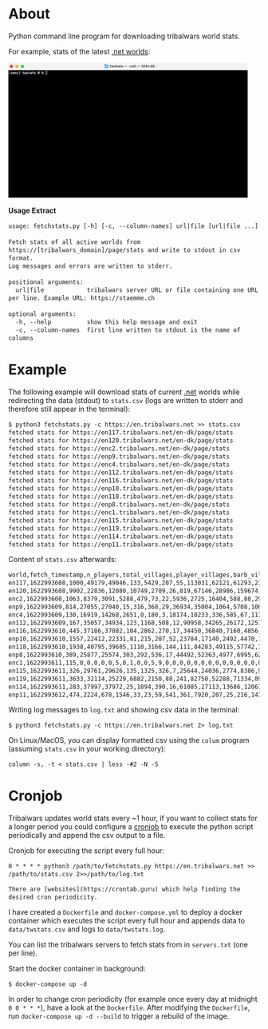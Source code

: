 # About

Python command line program for downloading tribalwars world stats.

For example, stats of the latest [.net worlds](https://en.tribalwars.net/page/stats):

![stats of .net world 120](twstats_demo.gif)

**Usage Extract**

```
usage: fetchstats.py [-h] [-c, --column-names] url|file [url|file ...]

Fetch stats of all active worlds from https://[tribalwars_domain]/page/stats and write to stdout in csv format. 
Log messages and errors are written to stderr.

positional arguments:
  url|file            tribalwars server URL or file containing one URL per line. Example URL: https://staemme.ch

optional arguments:
  -h, --help          show this help message and exit
  -c, --column-names  first line written to stdout is the name of columns

```

# Example

The following example will download stats of current [.net](https://en.tribalwars.net/page/stats) worlds while 
redirecting the data (stdout) to `stats.csv` (logs are written to stderr and therefore still appear in the terminal):
```
$ python3 fetchstats.py -c https://en.tribalwars.net >> stats.csv
fetched stats for https://en117.tribalwars.net/en-dk/page/stats
fetched stats for https://en120.tribalwars.net/en-dk/page/stats
fetched stats for https://enc2.tribalwars.net/en-dk/page/stats
fetched stats for https://enp9.tribalwars.net/en-dk/page/stats
fetched stats for https://enc4.tribalwars.net/en-dk/page/stats
fetched stats for https://en112.tribalwars.net/en-dk/page/stats
fetched stats for https://en116.tribalwars.net/en-dk/page/stats
fetched stats for https://enp10.tribalwars.net/en-dk/page/stats
fetched stats for https://en118.tribalwars.net/en-dk/page/stats
fetched stats for https://enp8.tribalwars.net/en-dk/page/stats
fetched stats for https://enc1.tribalwars.net/en-dk/page/stats
fetched stats for https://en115.tribalwars.net/en-dk/page/stats
fetched stats for https://en119.tribalwars.net/en-dk/page/stats
fetched stats for https://en114.tribalwars.net/en-dk/page/stats
fetched stats for https://enp11.tribalwars.net/en-dk/page/stats
```

Content of `stats.csv` afterwards:
```
world,fetch_timestamp,n_players,total_villages,player_villages,barb_villages,bonus_villages,server_runtime,players_online,messages_sent,forum_posts,troop_movements,trade_movements,n_tribes,n_players_in_tribes,total_points,total_wood,total_clay,total_iron,spear,sword,axe,archer,scout,light,marcher,heavy,ram,cat,knight,noble,aggregated_at
en117,1622993608,1000,49179,49046,133,5429,207,55,113031,62121,61293,21338,219,760,476079008,8178809658,7525060696,9702053804,126435000000,75346000000,99416000000,53976000000,10307000000,46893000000,1439000000,23822000000,5897000000,4607000000,2352,8558,16:19
en120,1622993608,9902,22836,12080,10749,2709,26,819,67146,28986,159674,4695,504,4411,18938111,101262046,102831615,108327947,4999000000,3005000000,3123000000,634949,968578,1494000000,42647,166420,170008,52071,4758,1059,16:26
enc2,1622993608,1063,8379,3091,5288,479,73,22,5936,2725,16404,588,88,290,18780233,237952615,242242610,220329567,5209000000,3481000000,4867000000,0,455356,2219000000,0,719893,243725,135654,543,283,16:24
enp9,1622993609,814,27055,27040,15,316,368,29,36934,35004,1064,5708,100,662,254145545,4394824663,4138542889,4921797840,73967000000,52838000000,59615000000,28560000000,8535000000,23923000000,2015000000,15880000000,2823000000,1507000000,2706,18868,16:30
enc4,1622993609,130,16919,14268,2651,0,180,3,18174,10233,336,585,67,117,155835995,2587313165,1650912903,3180360296,39743000000,30233000000,35267000000,0,2791000000,19291000000,0,6386000000,1830000000,1741000000,0,1227,16:02
en112,1622993609,167,35057,34934,123,1168,508,12,90958,34265,26172,12517,47,156,358099178,6185925568,4088164891,8489659618,123151000000,88630000000,86212000000,0,7274000000,40445000000,0,24136000000,5797000000,3784000000,479,6745,15:41
en116,1622993610,445,37186,37082,104,2862,270,17,34450,36840,7160,4856,105,374,398586513,8829120158,5220318866,8060832036,88992000000,71050000000,113245000000,0,4613000000,55870000000,0,10950000000,6927000000,3333000000,1091,11547,16:16
enp10,1622993610,1557,22412,22331,81,215,207,52,23784,17140,2492,4470,124,949,171176596,2729054756,2563531620,3202889125,46971000000,34095000000,35996000000,18958000000,5795000000,14627000000,1037000000,8755000000,1621000000,941532,3602,9252,15:39
en118,1622993610,1938,40795,39685,1110,3166,144,111,84283,49115,57742,7864,333,1151,356138450,6056165137,5829169100,7271345792,106724000000,68674000000,71168000000,51881000000,7639000000,31534000000,1611000000,18499000000,3894000000,3413000000,3443,8006,15:49
enp8,1622993610,389,25877,25574,303,292,536,17,44492,52363,4977,6995,62,364,240673732,4686318952,4545667513,4946882418,68060000000,40772000000,60856000000,40360000000,6899000000,23880000000,3073000000,16800000000,2851000000,1577000000,1784,23723,15:53
enc1,1622993611,115,0,0,0,0,0,5,0,1,0,0,5,9,0,0,0,0,0,0,0,0,0,0,0,0,0,0,0,0,16:03
en115,1622993611,326,29761,29626,135,1325,326,7,25644,24036,2774,8386,92,282,309742401,7009078094,4588522038,6333391896,75477000000,37465000000,88925000000,0,4725000000,43283000000,0,13930000000,4595000000,3755000000,0,7790,16:26
en119,1622993611,3633,32114,25229,6882,2150,88,241,82750,52288,71334,8907,505,2200,164769995,2510933313,2344148512,2504416907,61325000000,34687000000,34567000000,0,5020000000,14592000000,0,8428000000,1926000000,1074000000,0,4917,16:07
en114,1622993611,283,37997,37972,25,1894,390,16,61085,27113,13686,12067,75,255,396911960,6334642595,4283373304,8180821076,114117000000,64029000000,81485000000,42221000000,7047000000,37348000000,2055000000,24144000000,5089000000,3398000000,945,4900,15:55
enp11,1622993612,474,2224,678,1546,33,23,59,541,361,7920,207,25,216,1478543,15513369,15895395,19896250,147312,50067,242045,5398,30412,145491,1396,2907,5813,1484,350,67,16:07
```

Writing log messages to `log.txt` and showing csv data in the terminal:
```
$ python3 fetchstats.py -c https://en.tribalwars.net 2> log.txt
```

On Linux/MacOS, you can display formatted csv using the `colum` program (assuming `stats.csv` in your working directory):

```
column -s, -t < stats.csv | less -#2 -N -S
```

# Cronjob

Tribalwars updates world stats every ~1 hour, if you want to collect stats for a longer period you could configure a 
[cronjob](https://linuxhandbook.com/crontab/) to execute the python script periodically and append the csv output to a file.

Cronjob for executing the script every full hour:
```
0 * * * * python3 /path/to/fetchstats.py https://en.tribalwars.net >> /path/to/stats.csv 2>>/path/to/log.txt
```

    There are [websites](https://crontab.guru) which help finding the desired cron periodicity.

I have created a `Dockerfile` and `docker-compose.yml` to deploy a docker container which executes the script 
every full hour and appends data to `data/twstats.csv` and logs to `data/twstats.log`.

You can list the tribalwars servers to fetch stats from in `servers.txt` (one per line).

Start the docker container in background:
```
$ docker-compose up -d
```

In order to change cron periodicity (for example once every day at midnight `0 0 * * *`), have a look at the `Dockerfile`.
After modifying the `Dockerfile`, run `docker-compose up -d --build` to trigger a rebuild of the image.
